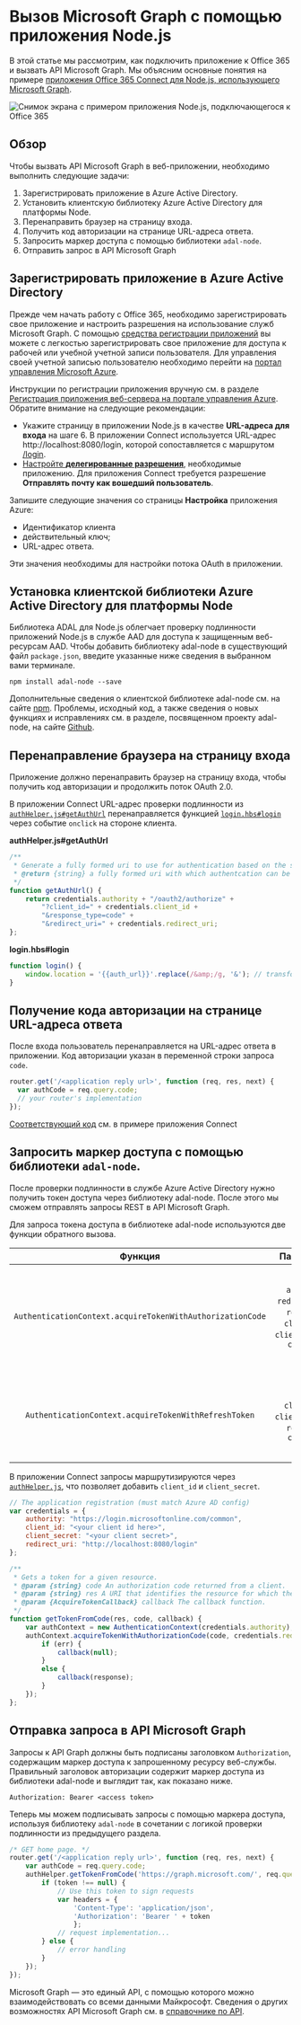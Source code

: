 # Вызов Microsoft Graph с помощью приложения Node.js

В этой статье мы рассмотрим, как подключить приложение к Office 365 и вызвать API Microsoft Graph. Мы объясним основные понятия на примере [приложения Office 365 Connect для Node.js, использующего Microsoft Graph](https://github.com/microsoftgraph/nodejs-connect-rest-sample).

![Снимок экрана с примером приложения Node.js, подключающегося к Office 365](./images/web-screenshot.png)

## Обзор

Чтобы вызвать API Microsoft Graph в веб-приложении, необходимо выполнить следующие задачи:

1. Зарегистрировать приложение в Azure Active Directory. 
2. Установить клиентскую библиотеку Azure Active Directory для платформы Node.
3. Перенаправить браузер на страницу входа.
4. Получить код авторизации на странице URL-адреса ответа.
5. Запросить маркер доступа с помощью библиотеки `adal-node`.
6. Отправить запрос в API Microsoft Graph

<!--<a name="register"/>-->
## Зарегистрировать приложение в Azure Active Directory

Прежде чем начать работу с Office 365, необходимо зарегистрировать свое приложение и настроить разрешения на использование служб Microsoft Graph. 
С помощью [средства регистрации приложений](https://dev.office.com/app-registration) вы можете с легкостью зарегистрировать свое приложение для доступа к рабочей или учебной учетной записи пользователя. Для управления своей учетной записью пользователю необходимо перейти на [портал управления Microsoft Azure](https://manage.windowsazure.com).

Инструкции по регистрации приложения вручную см. в разделе [Регистрация приложения веб-сервера на портале управления Azure](https://msdn.microsoft.com/en-us/office/office365/HowTo/add-common-consent-manually#bk_RegisterServerApp). Обратите внимание на следующие рекомендации:

* Укажите страницу в приложении Node.js в качестве **URL-адреса для входа** на шаге 6. В приложении Connect используется URL-адрес http://localhost:8080/login, которой сопоставляется с маршрутом [/login](https://github.com/microsoftgraph/nodejs-connect-rest-sample/blob/master/routes/index.js#L33).
* [Настройте **делегированные разрешения**](https://github.com/microsoftgraph/nodejs-connect-rest-sample/wiki/Grant-permissions-to-the-Connect-application-in-Azure), необходимые приложению. Для приложения Connect требуется разрешение **Отправлять почту как вошедший пользователь**.

Запишите следующие значения со страницы **Настройка** приложения Azure:

* Идентификатор клиента
* действительный ключ;
* URL-адрес ответа.

Эти значения необходимы для настройки потока OAuth в приложении.

<!--<a name="adal">-->
## Установка клиентской библиотеки Azure Active Directory для платформы Node

Библиотека ADAL для Node.js облегчает проверку подлинности приложений Node.js в службе AAD для доступа к защищенным веб-ресурсам AAD.
Чтобы добавить библиотеку adal-node в существующий файл `package.json`, введите указанные ниже сведения в выбранном вами терминале.

`npm install adal-node --save`

Дополнительные сведения о клиентской библиотеке adal-node см. на сайте [npm](https://www.npmjs.com/package/adal-node). Проблемы, исходный код, а также сведения о новых функциях и исправлениях см. 
в разделе, посвященном проекту adal-node, на сайте [Github](https://github.com/AzureAD/azure-activedirectory-library-for-nodejs).

<!--<a name="redirect"/>-->
## Перенаправление браузера на страницу входа

Приложение должно перенаправить браузер на страницу входа, чтобы получить код авторизации и продолжить поток OAuth 2.0.

В приложении Connect URL-адрес проверки подлинности из [`authHelper.js#getAuthUrl`](https://github.com/microsoftgraph/nodejs-connect-rest-sample/blob/master/authHelper.js#L17) перенаправляется функцией [`login.hbs#login`](https://github.com/microsoftgraph/nodejs-connect-rest-sample/blob/master/views/login.hbs#L2) через событие `onclick` на стороне клиента.

**authHelper.js#getAuthUrl**
```javascript
/**
 * Generate a fully formed uri to use for authentication based on the supplied resource argument
 * @return {string} a fully formed uri with which authentcation can be completed
 */
function getAuthUrl() {
    return credentials.authority + "/oauth2/authorize" +
        "?client_id=" + credentials.client_id +
        "&response_type=code" +
        "&redirect_uri=" + credentials.redirect_uri;
};
```

**login.hbs#login**
```javascript
function login() {
    window.location = '{{auth_url}}'.replace(/&amp;/g, '&'); // transform HTML special char from .hbs template rendering
}
```

<!--<a name="authcode"/>-->
## Получение кода авторизации на странице URL-адреса ответа

После входа пользователь перенаправляется на URL-адрес ответа в приложении. Код авторизации указан в переменной строки запроса `code`.

```javascript
router.get('/<application reply url>', function (req, res, next) {
  var authCode = req.query.code;
  // your router's implementation
});
```

[Соответствующий код](https://github.com/microsoftgraph/nodejs-connect-rest-sample/blob/master/routes/index.js#L34) см. в примере приложения Connect

<!--<a name="accesstoken"/>-->
## Запросить маркер доступа с помощью библиотеки `adal-node`.

После проверки подлинности в службе Azure Active Directory нужно получить токен доступа через библиотеку adal-node. После этого мы сможем отправлять запросы REST в API Microsoft Graph.

Для запроса токена доступа в библиотеке adal-node используются две функции обратного вызова.

|                          Функция                         |                                      Параметры                                      | Описание                                                                                             |
|:---------------------------------------------------------:|:--------------------------------------------------------------------------------:|---------------------------------------------------------------------------------------------------------|
| `AuthenticationContext.acquireTokenWithAuthorizationCode` | `authCode`, `redirect_uri`, `resource`, `client_id`, `client_secret`, `callback` | Предоставляет маркер доступа для указанного ресурса на основе кода авторизации, полученного при входе. |
| `AuthenticationContext.acquireTokenWithRefreshToken`      | `token`, `client_id`, `client_secret`, `resource`, `callback`                    | Предоставляет маркер доступа для указанного ресурса на основе маркера обновления.                             |

В приложении Connect запросы маршрутизируются через [`authHelper.js`](https://github.com/microsoftgraph/nodejs-connect-rest-sample/blob/master/authHelper.js), что позволяет добавить `client_id` и `client_secret`.

```javascript
// The application registration (must match Azure AD config)
var credentials = {
    authority: "https://login.microsoftonline.com/common",
    client_id: "<your client id here>",
    client_secret: "<your client secret>",
    redirect_uri: "http://localhost:8080/login"
};

/**
 * Gets a token for a given resource.
 * @param {string} code An authorization code returned from a client.
 * @param {string} res A URI that identifies the resource for which the token is valid.
 * @param {AcquireTokenCallback} callback The callback function.
 */
function getTokenFromCode(res, code, callback) {
    var authContext = new AuthenticationContext(credentials.authority);
    authContext.acquireTokenWithAuthorizationCode(code, credentials.redirect_uri, res, credentials.client_id, credentials.client_secret, function (err, response) {
        if (err) {
            callback(null);
        }
        else {
            callback(response);
        }
    });
};
```

<!--<a name="request"/>-->
## Отправка запроса в API Microsoft Graph

Запросы к API Graph должны быть подписаны заголовком `Authorization`, содержащим маркер доступа к запрошенному ресурсу веб-службы. Правильный заголовок авторизации содержит маркер доступа из библиотеки adal-node и выглядит так, как показано ниже.

`Authorization: Bearer <access token>`

Теперь мы можем подписывать запросы с помощью маркера доступа, используя библиотеку `adal-node` в сочетании с логикой проверки подлинности из предыдущего раздела.

```javascript
/* GET home page. */
router.get('/<application reply url>', function (req, res, next) {
    var authCode = req.query.code;
    authHelper.getTokenFromCode('https://graph.microsoft.com/', req.query.code, function (token) {
        if (token !== null) {
            // Use this token to sign requests
            var headers = {
                'Content-Type': 'application/json',
                'Authorization': 'Bearer ' + token
                };
            // request implementation...
        } else {
            // error handling
        }
    });
});
```

Microsoft Graph — это единый API, с помощью которого можно взаимодействовать со всеми данными Майкрософт. Сведения о других возможностях API Microsoft Graph см. в [справочнике по API](http://graph.microsoft.io/docs/api-reference/v1.0).

<!--## Additional resources

- [Office 365 Node.js Connect sample using Microsoft Graph](https://github.com/OfficeDev/O365-Nodejs-Unified-API-Connect)-->

